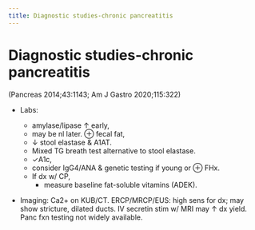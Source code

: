 ```yaml
---
title: Diagnostic studies-chronic pancreatitis
---
```


# Diagnostic studies-chronic pancreatitis

(Pancreas 2014;43:1143; Am J Gastro 2020;115:322)

- Labs:

  - amylase/lipase ↑ early,
  - may be nl later. ⊕ fecal fat,
  - ↓ stool elastase & A1AT.
  - Mixed TG breath test alternative to stool elastase. 
  - ✓A1c,
  - consider IgG4/ANA & genetic testing if young or ⊕ FHx. 
  - If dx w/ CP,
      - measure baseline fat-soluble vitamins (ADEK).

- Imaging: Ca2+ on KUB/CT. ERCP/MRCP/EUS: high sens for dx; may show stricture, dilated ducts. IV secretin stim w/ MRI may ↑ dx yield. Panc fxn testing not widely available.
